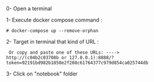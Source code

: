
0- Open a terminal

1- Execute docker compose command :

	# docker-compose up --remove-orphan

2- Target in terminal that kind of URL :

<code> Or copy and paste one of these URLs:
---->         http://(c04b2c03708b or 127.0.0.1):8888/?			token=92191bd982b1850e2f208c61764377c979d854ca025744db </code>

3- Click on "notebook" folder



